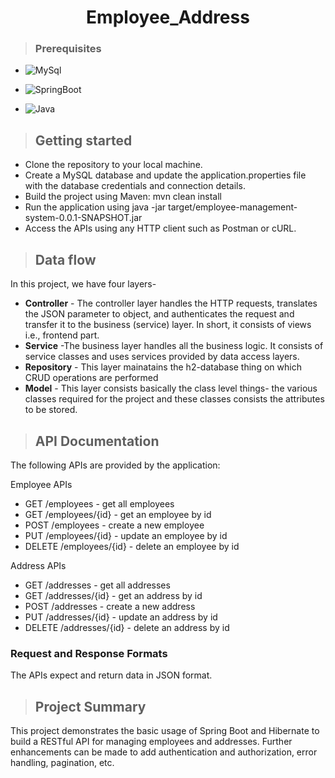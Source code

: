 <h1 align="center"> Employee_Address </h1>

>### Prerequisites
* ![MySql](https://img.shields.io/badge/DBMS-MYSQL%205.7%20or%20Higher-red)
 * ![SpringBoot](https://img.shields.io/badge/Framework-SpringBoot-green)


* ![Java](https://img.shields.io/badge/Language-Java%208%20or%20higher-yellow)

>## Getting started
* Clone the repository to your local machine.
* Create a MySQL database and update the application.properties file with the database credentials and connection details.
* Build the project using Maven: mvn clean install
* Run the application using java -jar target/employee-management-system-0.0.1-SNAPSHOT.jar
* Access the APIs using any HTTP client such as Postman or cURL.
>## Data flow
In this project, we have four layers-
* **Controller** - The controller layer handles the HTTP requests, translates the JSON parameter to object, and authenticates the request and transfer it to the business (service) layer. In short, it consists of views i.e., frontend part.
* **Service** -The business layer handles all the business logic. It consists of service classes and uses services provided by data access layers.
* **Repository** - This layer mainatains the h2-database thing on which CRUD operations are performed
* **Model** - This layer consists basically the class level things- the various classes required for the project and these classes consists the attributes to be stored.

>## API Documentation
The following APIs are provided by the application:

Employee APIs
* GET /employees - get all employees
* GET /employees/{id} - get an employee by id
* POST /employees - create a new employee
* PUT /employees/{id} - update an employee by id
* DELETE /employees/{id} - delete an employee by id

Address APIs
* GET /addresses - get all addresses
* GET /addresses/{id} - get an address by id
* POST /addresses - create a new address
* PUT /addresses/{id} - update an address by id
* DELETE /addresses/{id} - delete an address by id

### Request and Response Formats
The APIs expect and return data in JSON format. 
>## Project Summary
This project demonstrates the basic usage of Spring Boot and Hibernate to build a RESTful API for managing employees and addresses. Further enhancements can be made to add authentication and authorization, error handling, pagination, etc.
